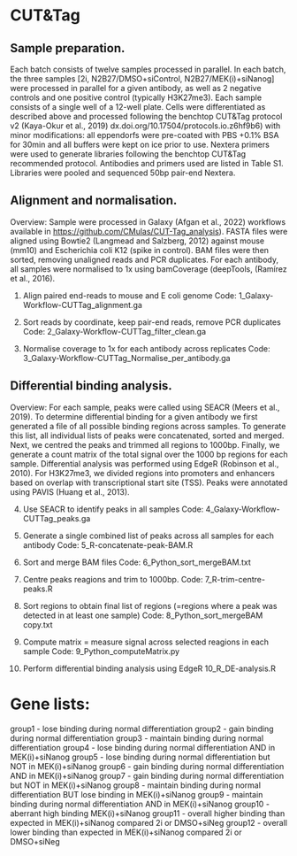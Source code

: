 # CUT&Tag
## Sample preparation.
Each batch consists of twelve samples processed in parallel. In each batch, the three samples [2i, N2B27/DMSO+siControl, N2B27/MEK(i)+siNanog] were processed in parallel for a given antibody, as well as 2 negative controls and one positive control (typically H3K27me3). Each sample consists of a single well of a 12-well plate. Cells were differentiated as described above and processed following the benchtop CUT&Tag protocol v2 (Kaya-Okur et al., 2019) dx.doi.org/10.17504/protocols.io.z6hf9b6) with minor modifications: all eppendorfs were pre-coated with PBS +0.1% BSA for 30min and all buffers were kept on ice prior to use. Nextera primers were used to generate libraries following the benchtop CUT&Tag recommended protocol. Antibodies and primers used are listed in Table S1. Libraries were pooled and sequenced 50bp pair-end Nextera. 

## Alignment and normalisation. 
Overview: Sample were processed in Galaxy (Afgan et al., 2022) workflows available in https://github.com/CMulas/CUT-Tag_analysis). FASTA files were aligned using Bowtie2 (Langmead and Salzberg, 2012) against mouse (mm10) and Escherichia coli K12 (spike in control). BAM files were then sorted, removing unaligned reads and PCR duplicates. For each antibody, all samples were normalised to 1x using bamCoverage (deepTools, (Ramírez et al., 2016). 

1) Align paired end-reads to mouse and E coli genome
Code: 1_Galaxy-Workflow-CUTTag_alignment.ga

2) Sort reads by coordinate, keep pair-end reads, remove PCR duplicates
Code: 2_Galaxy-Workflow-CUTTag_filter_clean.ga

3) Normalise coverage to 1x for each antibody across replicates
Code: 3_Galaxy-Workflow-CUTTag_Normalise_per_antibody.ga

## Differential binding analysis.
Overview: For each sample, peaks were called using SEACR (Meers et al., 2019). To determine differential binding for a given antibody we first generated a file of all possible binding regions across samples. To generate this list, all individual lists of peaks were concatenated, sorted and merged. Next, we centred the peaks and trimmed all regions to 1000bp. Finally, we generate a count matrix of the total signal over the 1000 bp regions for each sample. Differential analysis was performed using EdgeR (Robinson et al., 2010). For H3K27me3, we divided regions into promoters and enhancers based on overlap with transcriptional start site (TSS). Peaks were annotated using PAVIS (Huang et al., 2013). 

4) Use SEACR to identify peaks in all samples
Code: 4_Galaxy-Workflow-CUTTag_peaks.ga

5) Generate a single combined list of peaks across all samples for each antibody
Code: 5_R-concatenate-peak-BAM.R

6) Sort and merge BAM files 
Code: 6_Python_sort_mergeBAM.txt

7) Centre peaks reagions and trim to 1000bp.
Code: 7_R-trim-centre-peaks.R

8) Sort regions to obtain final list of regions (=regions where a peak was detected in at least one sample)
Code: 8_Python_sort_mergeBAM copy.txt

9) Compute matrix = measure signal across selected reagions in each sample
Code: 9_Python_computeMatrix.py

10) Perform differential binding analysis using EdgeR
10_R_DE-analysis.R

# Gene lists:
group1 - lose binding during normal differentiation
group2 - gain binding during normal differentiation
group3 - maintain binding during normal differentiation
group4 - lose binding during normal differentiation AND in MEK(i)+siNanog
group5 - lose binding during normal differentiation but NOT in  MEK(i)+siNanog
group6 - gain binding during normal differentiation AND in MEK(i)+siNanog
group7 - gain binding during normal differentiation but NOT in  MEK(i)+siNanog
group8 - maintain binding during normal differentiation BUT lose binding in MEK(i)+siNanog
group9 - maintain binding during normal differentiation AND in MEK(i)+siNanog
group10 - aberrant high binding MEK(i)+siNanog
group11 - overall higher binding than expected in  MEK(i)+siNanog compared 2i or DMSO+siNeg
group12 - overall lower binding than expected in  MEK(i)+siNanog compared 2i or DMSO+siNeg
